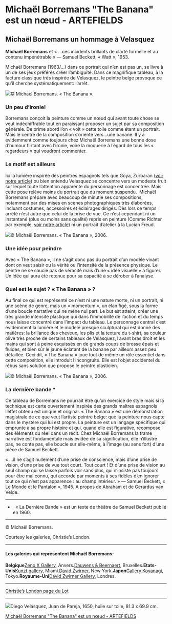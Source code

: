 # Michaël Borremans "The Banana" est un nœud - ARTEFIELDS
## Michaël Borremans un hommage à Velasquez

**Michaël Borremans** et « …ces incidents brillants de clarté formelle et au contenu impénétrable » — Samuel Beckett, « Watt », 1953.

Michaël Borremans (1963/…) dans ce portrait qui n’en est pas un, se livre à un de ses jeux préférés créer l’ambiguïté. Dans ce magnifique tableau, à la facture classique très inspirée de Velasquez, le peintre belge provoque ce qu’il cherche systématiquement: l’arrêt.

![](Michae%CC%88l%20Borremans%20%22The%20Banana%22%20est%20un%20n%C5%93ud%20-%20ARTEFIELDS/michael-borremans-artiste-peintre-peinture-portrait-the-banana.jpg)© Michael Borremans. « The Banana ».

### Un peu d’ironie!

Borremans conçoit la peinture comme un nœud qui avant toute chose se veut indéchiffrable tout en paraissant proposer un sujet par sa composition générale.
De prime abord l’on « voit » cette toile comme étant un portrait. Mais le centre de la composition s’oriente vers…une banane. Il y a évidemment comme toujours chez Michaël Borremans une bonne dose d’humour flirtant avec l’ironie, voire la moquerie à l’égard de tous les « regardeurs » qui voudront commenter.

### Le motif est ailleurs

Ici la lumière inspirée des peintres espagnols tels que Goya, Zurbaran ([voir notre article](https://www.artefields.net/michael-borremans-et-zurbaran/)) ou bien entendu Velasquez se concentre vers un modeste fruit sur lequel toute l’attention apparente du personnage est concentrée. Mais cette pose relève moins du portrait que du moment suspendu.
 Michaël Borremans prépare avec beaucoup de minutie ses compositions, notamment par des mises en scènes photographiques très élaborées, incluant costumes, accessoires et éclairages dirigés. Dès lors ce temps arrêté n’est autre que celui de la prise de vue. Ce n’est cependant ni un instantané (plus ou moins sans qualité) repris en peinture (Comme Richter par exemple, [voir notre article](https://www.artefields.net/gerhard-richter-et-la-photographie/)) ni un portrait d’atelier à la Lucian Freud.

![](Michae%CC%88l%20Borremans%20%22The%20Banana%22%20est%20un%20n%C5%93ud%20-%20ARTEFIELDS/michael-borremans-artiste-peintre-peinture-portrait-the-banana-6.jpg)© Michaël Borremans. « The Banana », 2006.

### Une idée pour peindre

Avec « The Banana », il ne s’agit donc pas du portrait d’un modèle vivant dont on veut saisir ou la vérité ou l’intensité de la présence physique. Le peintre ne se soucie pas de véracité mais d’une « idée visuelle » à figurer. Un idée qui aura été retenue pour sa capacité à se dérober à l’analyse.

### Quel est le sujet ? « The Banana » ?

Au final ce qui est représenté ce n’est ni une nature morte, ni un portrait, ni une scène de genre, mais un « momentum », un élan figé, sous la forme d’une boucle narrative qui ne mène nul part. Le but est atteint, créer une très grande intensité plastique qui dans l’immobilité de l’action et du temps nous laisse concentré dans l’impact du tableau.
Le personnage central c’est évidemment la lumière et le modelé presque sculptural qui est donné des matières: la brillance des cheveux, les plis et la texture du t-shirt, sa couleur olive très proche de certains tableaux de Velasquez, l’avant bras droit et les mains qui sont à peine esquissés en de grands coups de brosse épais et fluides, et bien sûr le jaune éclatant de la banane par ailleurs assez peu détaillée. Ceci dit, « The Banana » joue tout de même un rôle essentiel dans cette composition, elle introduit l’incongruité. Elle est l’objet accidentel du rébus sans solution que propose le peintre plasticien.

![](Michae%CC%88l%20Borremans%20%22The%20Banana%22%20est%20un%20n%C5%93ud%20-%20ARTEFIELDS/michael-borremans-artiste-peintre-peinture-portrait-the-banana-5.jpg)© Michaël Borremans. « The Banana », 2006.

### La dernière bande *

Ce tableau de Borremans ne pourrait être qu’un exercice de style mais si la technique est certe ouvertement inspirée des grands maîtres espagnols l’effet obtenu est unique et original.
« The Banana » est une démonstration magistrale de ce que veut l’artiste peintre belge: que la peinture nous capte dans le mystère qui lui est propre. La peinture est un langage spécifique qui emprunte à sa propre histoire et qui, quand elle est figurative, recompose des éléments du réel dans un récit. Chez Michaël Borremans la trame narrative est fondamentale mais évidée de sa signification, elle n’illustre pas, ne conte pas, elle boucle sur elle-même, à l’image (au sens fort) d’une pièce de Samuel Beckett.

« …il ne s’agit nullement d’une prise de conscience, mais d’une prise de vision, d’une prise de vue tout court. Tout court ! Et d’une prise de vision au seul champ qui se laisse parfois voir sans plus, qui n’insiste pas toujours pour être mal connu, qui accorde par moments à ses fidèles d’en ignorer tout ce qui n’est pas apparence : au champ intérieur. » — Samuel Beckett, « Le Monde et le Pantalon », 1945. A propos de Abraham et de Gerardus van Velde.

---

*   « La Dernière Bande » est un texte de théâtre de Samuel Beckett publié en 1960.

---

© Michaël Borremans.

Courtesy les galeries, Christie’s London.

---

#### Les galeries qui représentent Michaël Borremans:

**Belgique**[Zeno X Gallery](http://www.zeno-x.com/?ref=artefields.net), Anvers.[Dauwens & Beernaert](http://www.dauwensbeernaert.com/artists/michael-borremans/works?ref=artefields.net), Bruxelles.**Etats-Unis**[Kunzt.gallery](http://www.artfacts.net/fr/institution/kunztgallery-32073/vue-globale.html?ref=artefields.net), Miami.[David Zwirner](http://www.artfacts.net/fr/institution/david-zwirner-1801/vue-globale.html?ref=artefields.net), New York.**Japon**[Gallery Koyanagi](http://www.artfacts.net/membership?ref=artefields.net), Tokyo.**Royaume-Uni**[David Zwirner Gallery](http://www.artfacts.net/membership?ref=artefields.net), Londres.

---

[Christie’s London page du Lot](http://www.christies.com/lotfinder/paintings/michael-borremans-the-banana-5972477-details.aspx?from=searchresults&amp;intObjectID=5972477&amp;sid=77169c12-4147-4a66-be01-fc09d80cb2d7&amp;ref=artefields.net)

---

![](Michae%CC%88l%20Borremans%20%22The%20Banana%22%20est%20un%20n%C5%93ud%20-%20ARTEFIELDS/velasquez-diego-velasquez-Juan-de-Pareja-peinture-baroque-artiste-peintre-portrait-1030x1030.jpg)Diego Velásquez, Juan de Pareja, 1650, huile sur toile, 81.3 x 69.9 cm.

[Michaël Borremans "The Banana" est un nœud - ARTEFIELDS](https://www.artefields.net/michael-borremans-the-banana/)